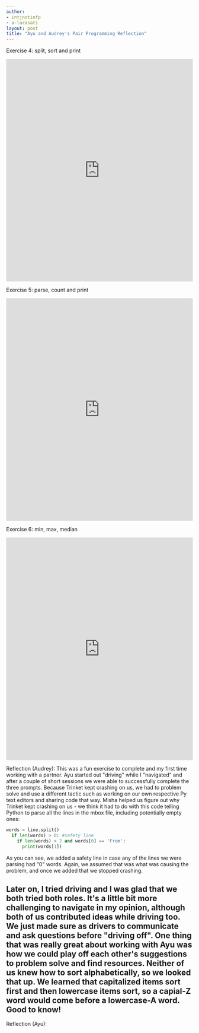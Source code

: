 ```yaml
---
author:
- intjnotinfp
- a-larasati
layout: post
title: "Ayu and Audrey's Pair Programming Reflection"
---
```


Exercise 4: split, sort and print
<iframe src="https://trinket.io/embed/python/56af39fdd2" width="100%" height="600" frameborder="0" marginwidth="0" marginheight="0" allowfullscreen></iframe>

Exercise 5: parse, count and print
<iframe src="https://trinket.io/embed/python/96bd83d641" width="100%" height="600" frameborder="0" marginwidth="0" marginheight="0" allowfullscreen></iframe>

Exercise 6: min, max, median
<iframe src="https://trinket.io/embed/python/f2528c4e15" width="100%" height="600" frameborder="0" marginwidth="0" marginheight="0" allowfullscreen></iframe>

Reflection (Audrey): This was a fun exercise to complete and my first time working with a partner. Ayu started out "driving" while I "navigated" and after a couple of short sessions we were able to successfully complete the three prompts.
Because Trinket kept crashing on us, we had to problem solve and use a different tactic such as working on our own respective Py text editors and sharing code that way.
Misha helped us figure out why Trinket kept crashing on us - we think it had to do with this code telling Python to parse all the lines in the mbox file, including potentially empty ones:

```python
words = line.split()
  if len(words) > 0: #safety line
    if len(words) > 2 and words[0] == 'From':
      print(words[1])
```
     
As you can see, we added a safety line in case any of the lines we were parsing had "0" words. Again, we assumed that was what was causing the problem, and once we added that we stopped crashing.

Later on, I tried driving and I was glad that we both tried both roles. It's a little bit more challenging to navigate in my opinion, although both of us contributed ideas while driving too. We just made sure as drivers to communicate and ask questions before "driving off". 
One thing that was really great about working with Ayu was how we could play off each other's suggestions to problem solve and find resources. Neither of us knew how to sort alphabetically, so we looked that up. We learned that capitalized items sort first and then lowercase items sort, so a capial-Z word would come before a lowercase-A word. Good to know!
---
Reflection (Ayu):
